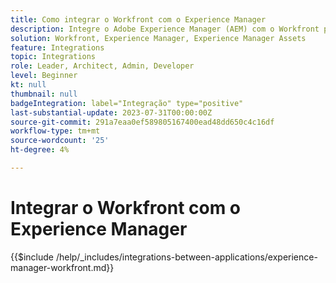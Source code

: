 ```yaml
---
title: Como integrar o Workfront com o Experience Manager
description: Integre o Adobe Experience Manager (AEM) com o Workfront para simplificar suas operações de marketing.
solution: Workfront, Experience Manager, Experience Manager Assets
feature: Integrations
topic: Integrations
role: Leader, Architect, Admin, Developer
level: Beginner
kt: null
thumbnail: null
badgeIntegration: label="Integração" type="positive"
last-substantial-update: 2023-07-31T00:00:00Z
source-git-commit: 291a7eaa0ef589805167400ead48dd650c4c16df
workflow-type: tm+mt
source-wordcount: '25'
ht-degree: 4%

---
```



# Integrar o Workfront com o Experience Manager

{{$include /help/_includes/integrations-between-applications/experience-manager-workfront.md}}
